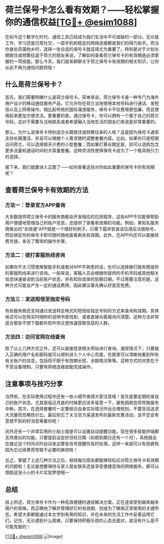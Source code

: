 # 荷兰保号卡怎么看有效期？——轻松掌握你的通信权益[[TG💪+ @esim1088](https://t.me/s/esim1088)]

在如今这个数字化时代，通信工具已经成为我们生活中不可或缺的一部分。无论是工作、学习还是日常社交，一部手机和稳定的网络连接都是我们的得力助手。而当你身处异国他乡时，选择一张合适的保号卡就显得尤为重要了。特别是对于计划长期居住或频繁往返于荷兰的朋友来说，了解如何查看荷兰保号卡的有效期是必须掌握的一项技能。那么今天，我们就来聊聊关于荷兰保号卡有效期的相关知识，让你从此不再为通信问题烦恼！

## 什么是荷兰保号卡？

首先，我们需要明确什么是荷兰保号卡。简单来说，荷兰保号卡是一种专门为海外用户设计的移动通信服务产品，它允许你在荷兰当地使用本地号码进行通话、发短信以及上网等操作。相比起传统的国际漫游服务，保号卡不仅费用更低廉，而且使用起来更加方便灵活。更重要的是，通过保号卡，你可以拥有一个属于自己的荷兰号码，这对于需要与当地联系或者希望融入当地生活的朋友们来说是非常重要的。

那么，为什么说保号卡特别适合长期居住或频繁往来的人呢？这是因为保号卡通常支持长期激活，并且可以根据个人需求随时调整套餐内容。比如，如果你只是短期访问荷兰，可以选择按天计费的小型套餐；而如果打算长期定居，则可以选购包含更多流量和通话时间的大容量套餐。这种灵活性使得保号卡成为了一个极具吸引力的选择。

接下来，我们就要进入正题了——如何查看这张对你如此重要的保号卡的有效期呢？

## 查看荷兰保号卡有效期的方法

### 方法一：登录官方APP查询

大多数提供荷兰保号卡的服务商都会开发相应的应用程序，这些APP不仅能够帮助用户便捷地管理自己的账户信息，还提供了查看有效期的功能。例如，某知名服务商推出的“全球通”APP就是一个很好的例子。只需下载并安装该应用后注册账号，然后绑定你的保号卡即可随时随地查看剩余有效期。此外，在APP内还可以直接续费充值，省去了繁琐的操作步骤。

### 方法二：拨打客服热线咨询

如果你不太习惯使用智能手机或者对APP不熟悉的话，也可以选择拨打服务商提供的客服热线来进行咨询。一般来说，客服人员会根据你提供的手机号码或其他相关信息快速查询到当前账户状态，并告知你具体的到期日期。不过需要注意的是，这种方式可能会产生一定的通话费用，因此建议事先确认好是否免费。

### 方法三：发送短信至指定号码

有些服务商还支持通过发送特定格式的短信给指定号码的方式来查询有效期。具体格式可以在购买时随附的说明书里找到，或者直接向客服询问清楚。这种方法非常适合那些不想下载额外软件但又想快速获取信息的人群。

### 方法四：访问官网在线查询

除了以上几种方式之外，还可以直接登录相关网站进行查询。通常情况下，只要输入正确的用户名和密码就可以顺利进入个人中心页面，在那里可以清晰地看到所有有关账户的信息，包括但不限于有效期长短、余额情况等等。这种方式的优势在于不受设备限制，只要有网络连接就能完成操作。

## 注意事项与技巧分享

当然啦，在实际使用过程中还有一些小细节值得大家注意哦！首先是要定期检查自己的账户状态，尤其是临近月底的时候更应该多留意一下，避免因疏忽而导致服务中断。其次，在选择套餐时一定要结合自身实际情况作出合理规划，不要盲目追求大流量而忽略性价比。最后别忘了关注官方渠道发布的最新优惠活动，说不定会有意想不到的好消息等着你呢！

另外还有一个非常实用的小贴士就是可以设置自动提醒功能。现在很多智能终端都支持类似的功能，只要提前设定好目标日期（如距到期日还有一个月），系统就会在接近这个时间点时自动发出警告信号提醒你及时处理。这样一来就可以有效避免因为忘记续费而导致不必要的麻烦啦！

总之，掌握了上述几种方法之后，相信每位朋友都能够轻松应对荷兰保号卡有效期的问题啦！无论是想要保持与家人朋友联系还是享受便捷高效的网络服务，都可以借助这张小小的卡片实现梦想哦～

## 总结

综上所述，荷兰保号卡作为一种高效便捷的通信解决方案，正在逐渐受到越来越多用户的青睐。而正确地了解并管理好它的有效期，则成为了确保正常使用的关键所在。希望大家都能通过本文学到有用的知识，并在未来的生活工作中妥善运用它们。记住，无论遇到什么困难，只要保持积极乐观的心态去面对，就没有什么是不可能克服的！

[[TG💪+ @esim1088](https://t.me/s/esim1088) ![Image](https://i.postimg.cc/4NQfJmqS/Snipaste-2025-05-13-00-14-12.png)]